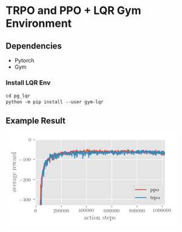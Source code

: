 # TRPO and PPO + LQR Gym Environment

## Dependencies
* Pytorch
* Gym
### Install LQR Env
```
cd pg_lqr
python -m pip install --user gym-lqr
```
## Example Result
![Image](https://github.com/AaronHavens/lqr_pg/blob/master/figures/ppo_trpo_reward.png?raw=true)

